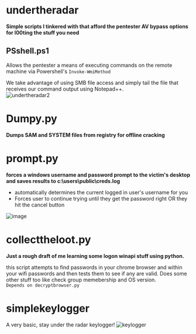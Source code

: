 # undertheradar

**Simple scripts I tinkered with that afford the pentester AV bypass options for l00ting the stuff you need**

## PSshell.ps1
Allows the pentester a means of executing commands on the remote machine via Powershell's `Invoke-WmiMethod`

We take advantage of using SMB file access and simply tail the file that receives our command output using Notepad++.  
![undertheradar2](https://github.com/g3tsyst3m/undertheradar/assets/19558280/3e302c33-26da-4b89-b176-6dc945b25e77)

# Dumpy.py

**Dumps SAM and SYSTEM files from registry for offline cracking**

# prompt.py

**forces a windows username and password prompt to the victim's desktop and saves results to c:\users\public\creds.log**

- automatically determines the current logged in user's username for you
- Forces user to continue trying until they get the password right OR they hit the cancel button

![image](https://github.com/g3tsyst3m/undertheradar/assets/19558280/93e0d37b-1f96-4221-9be9-b72db3198adb)


# collecttheloot.py

**Just a rough draft of me learning some logon winapi stuff using python.**

this script attempts to find passwords in your chrome browser and within your wifi passwords and then tests them to see if any are valid.  Does some other stuff too like check group memebership and OS version.  
`Depends on decryptbrowser.py`

# simplekeylogger

A very basic, stay under the radar keylogger!
![keylogger](https://github.com/g3tsyst3m/undertheradar/assets/19558280/9cc9cb62-d6a9-4b69-af19-ebbbc7a69dfb)
